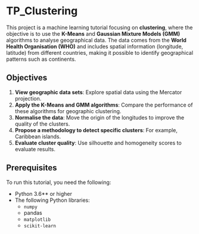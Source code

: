 # TP_Clustering

This project is a machine learning tutorial focusing on **clustering**, where the objective is to use the **K-Means** and **Gaussian Mixture Models (GMM)** algorithms to analyse geographical data. The data comes from the **World Health Organisation (WHO)** and includes spatial information (longitude, latitude) from different countries, making it possible to identify geographical patterns such as continents.

## Objectives

1. **View geographic data sets**: Explore spatial data using the Mercator projection.
2. **Apply the K-Means and GMM algorithms**: Compare the performance of these algorithms for geographic clustering.
3. **Normalise the data**: Move the origin of the longitudes to improve the quality of the clusters.
4. **Propose a methodology to detect specific clusters**: For example, Caribbean islands.
5. **Evaluate cluster quality**: Use silhouette and homogeneity scores to evaluate results.

## Prerequisites

To run this tutorial, you need the following:
- Python 3.6** or higher
- The following Python libraries:
  - `numpy`
  - pandas
  - `matplotlib`
  - `scikit-learn`
